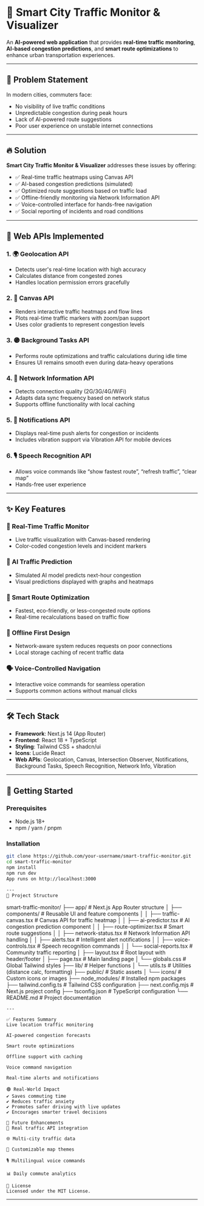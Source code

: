 # 🚦 Smart City Traffic Monitor & Visualizer

An **AI-powered web application** that provides **real-time traffic monitoring**, **AI-based congestion predictions**, and **smart route optimizations** to enhance urban transportation experiences.

---

## 🎯 Problem Statement

In modern cities, commuters face:

- No visibility of live traffic conditions
- Unpredictable congestion during peak hours
- Lack of AI-powered route suggestions
- Poor user experience on unstable internet connections

---

## 🔥 Solution

**Smart City Traffic Monitor & Visualizer** addresses these issues by offering:

- ✅ Real-time traffic heatmaps using Canvas API
- ✅ AI-based congestion predictions (simulated)
- ✅ Optimized route suggestions based on traffic load
- ✅ Offline-friendly monitoring via Network Information API
- ✅ Voice-controlled interface for hands-free navigation
- ✅ Social reporting of incidents and road conditions

---

## 🔌 Web APIs Implemented

### 1. 🌍 Geolocation API

- Detects user's real-time location with high accuracy
- Calculates distance from congested zones
- Handles location permission errors gracefully

### 2. 🎨 Canvas API

- Renders interactive traffic heatmaps and flow lines
- Plots real-time traffic markers with zoom/pan support
- Uses color gradients to represent congestion levels

### 3. 🟣 Background Tasks API

- Performs route optimizations and traffic calculations during idle time
- Ensures UI remains smooth even during data-heavy operations

### 4. 📡 Network Information API

- Detects connection quality (2G/3G/4G/WiFi)
- Adapts data sync frequency based on network status
- Supports offline functionality with local caching

### 5. 🔔 Notifications API

- Displays real-time push alerts for congestion or incidents
- Includes vibration support via Vibration API for mobile devices

### 6. 🎙️ Speech Recognition API

- Allows voice commands like “show fastest route”, “refresh traffic”, “clear map”
- Hands-free user experience

---

## ✨ Key Features

### 🚦 Real-Time Traffic Monitor

- Live traffic visualization with Canvas-based rendering
- Color-coded congestion levels and incident markers

### 🧠 AI Traffic Prediction

- Simulated AI model predicts next-hour congestion
- Visual predictions displayed with graphs and heatmaps

### 🚗 Smart Route Optimization

- Fastest, eco-friendly, or less-congested route options
- Real-time recalculations based on traffic flow

### 📱 Offline First Design

- Network-aware system reduces requests on poor connections
- Local storage caching of recent traffic data

### 🗣️ Voice-Controlled Navigation

- Interactive voice commands for seamless operation
- Supports common actions without manual clicks

---

## 🛠️ Tech Stack

- **Framework**: Next.js 14 (App Router)
- **Frontend**: React 18 + TypeScript
- **Styling**: Tailwind CSS + shadcn/ui
- **Icons**: Lucide React
- **Web APIs**: Geolocation, Canvas, Intersection Observer, Notifications, Background Tasks, Speech Recognition, Network Info, Vibration

---

## 🚀 Getting Started

### Prerequisites

- Node.js 18+
- npm / yarn / pnpm

### Installation

```bash
git clone https://github.com/your-username/smart-traffic-monitor.git
cd smart-traffic-monitor
npm install
npm run dev
App runs on http://localhost:3000

---
📁 Project Structure

```

smart-traffic-monitor/
├── app/ # Next.js App Router structure
│ ├── components/ # Reusable UI and feature components
│ │ ├── traffic-canvas.tsx # Canvas API for traffic heatmap
│ │ ├── ai-predictor.tsx # AI congestion prediction component
│ │ ├── route-optimizer.tsx # Smart route suggestions
│ │ ├── network-status.tsx # Network Information API handling
│ │ ├── alerts.tsx # Intelligent alert notifications
│ │ ├── voice-controls.tsx # Speech recognition commands
│ │ └── social-reports.tsx # Community traffic reporting
│ ├── layout.tsx # Root layout with header/footer
│ ├── page.tsx # Main landing page
│ └── globals.css # Global Tailwind styles
├── lib/ # Helper functions
│ └── utils.ts # Utilities (distance calc, formatting)
├── public/ # Static assets
│ └── icons/ # Custom icons or images
├── node_modules/ # Installed npm packages
├── tailwind.config.ts # Tailwind CSS configuration
├── next.config.mjs # Next.js project config
├── tsconfig.json # TypeScript configuration
└── README.md # Project documentation

```
---

✅ Features Summary
Live location traffic monitoring

AI-powered congestion forecasts

Smart route optimizations

Offline support with caching

Voice command navigation

Real-time alerts and notifications

🟢 Real-World Impact
✔️ Saves commuting time
✔️ Reduces traffic anxiety
✔️ Promotes safer driving with live updates
✔️ Encourages smarter travel decisions

🔮 Future Enhancements
📡 Real traffic API integration

🌐 Multi-city traffic data

🎨 Customizable map themes

🎙️ Multilingual voice commands

📊 Daily commute analytics

📄 License
Licensed under the MIT License.
```

---

